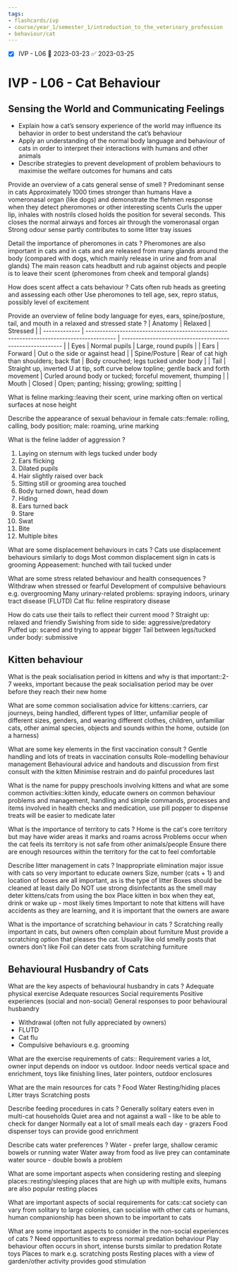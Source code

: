 ```yaml
---
tags:
- flashcards/ivp
- course/year_1/semester_1/introduction_to_the_veterinary_profession
- behaviour/cat
---
```


- [x] IVP - L06 📅 2023-03-23 ✅ 2023-03-25

# IVP - L06 - Cat Behaviour

## Sensing the World and Communicating Feelings
- Explain how a cat’s sensory experience of the world may influence its behavior in order to best understand the cat’s behaviour 
- Apply an understanding of the normal body language and behaviour of cats in order to interpret their interactions with humans and other animals
- Describe strategies to prevent development of problem behaviours to maximise the welfare outcomes for humans and cats

Provide an overview of a cats general sense of smell
?
Predominant sense in cats
Approximately 1000 times stronger than humans
Have a vomeronasal organ (like dogs) and demonstrate the flehmen response when they detect pheromones or other interesting scents
Curls the upper lip, inhales with nostrils closed holds the position for several seconds. This closes the normal airways and forces air through the vomeronasal organ
Strong odour sense partly contributes to some litter tray issues

Detail the importance of pheromones in cats
?
Pheromones are also important in cats and in cats and are released from many glands around the body (compared with dogs, which mainly release in urine and from anal glands)
The main reason cats headbutt and rub against objects and people is to leave their scent (pheromones from cheek and temporal glands)

How does scent affect a cats behaviour
?
Cats often rub heads as greeting and assessing each other
Use pheromones to tell age, sex, repro status, possibly level of excitement

Provide an overview of feline body language for eyes, ears, spine/posture, tail, and mouth in a relaxed and stressed state
?
| Anatomy       | Relaxed                                                                                  | Stressed                                                  |
| ------------- | ---------------------------------------------------------------------------------------- | --------------------------------------------------------- |
| Eyes          | Normal pupils                                                                            | Large, round pupils                                       |
| Ears          | Forward                                                                                  | Out o the side or against head                            |
| Spine/Posture | Rear of cat high than shoulders; back flat                                               | Body crouched; legs tucked under body                     |
| Tail          | Straight up, inverted U at tip, soft curve below topline; gentle back and forth movement | Curled around body or tucked; forceful movement, thumping |
| Mouth         | Closed                                                                                   | Open; panting; hissing; growling; spitting                |

What is feline marking::leaving their scent, urine marking often on vertical surfaces at nose height

Describe the appearance of sexual behaviour in female cats::female: rolling, calling, body position; male: roaming, urine marking

What is the feline ladder of aggression
?
1. Laying on sternum with legs tucked under body
2. Ears flicking
3. Dilated pupils
4. Hair slightly raised over back
5. Sitting still or grooming area touched
6. Body turned down, head down
7. Hiding
8. Ears turned back
9. Stare
10. Swat
11. Bite
12. Multiple bites

What are some displacement behaviours in cats
?
Cats use displacement behaviours similarly to dogs
Most common displacement sign in cats is grooming
Appeasement: hunched with tail tucked under

What are some stress related behaviour and health consequences
?
Withdraw when stressed or fearful
Development of compulsive behaviours e.g. overgrooming
Many urinary-related problems: spraying indoors, urinary tract disease (FLUTD)
Cat flu: feline respiratory disease

How do cats use their tails to reflect their current mood
?
Straight up: relaxed and friendly
Swishing from side to side: aggressive/predatory
Puffed up: scared and trying to appear bigger
Tail between legs/tucked under body: submissive

## Kitten behaviour

What is the peak socialisation period in kittens and why is that important::2-7 weeks, important because the peak socialisation period may be over before they reach their new home

What are some common socialisation advice for kittens::carriers, car journeys, being handled, different types of litter, unfamiliar people of different sizes, genders, and wearing different clothes, children, unfamiliar cats, other animal species, objects and sounds within the home, outside (on a harness)

What are some key elements in the first vaccination consult
?
Gentle handling and lots of treats in vaccination consults
Role-modelling behaviour management
Behavioural advice and handouts and discussion from first consult with the kitten
Minimise restrain and do painful procedures last

What is the name for puppy preschools involving kittens and what are some common activities::kitten kindy, educate owners on common behaviour problems and management, handling and simple commands, processes and items involved in health checks and medication, use pill popper to dispense treats will be easier to medicate later

What is the importance of territory to cats
?
Home is the cat's core territory but may have wider areas it marks and roams across
Problems occur when the cat feels its territory is not safe from other animals/people
Ensure there are enough resources within the territory for the cat to feel comfortable

Describe litter management in cats
?
Inappropriate elimination major issue with cats so very important to educate owners
Size, number (cats + 1) and location of boxes are all important, as is the type of litter
Boxes should be cleaned at least daily
Do NOT use strong disinfectants as the smell may deter kittens/cats from using the box
Place kitten in box when they eat, drink or wake up - most likely times
Important to note that kittens will have accidents as they are learning, and it is important that the owners are aware

What is the importance of scratching behaviour in cats
?
Scratching really important in cats, but owners often complain about furniture
Must provide a scratching option that pleases the cat. Usually like old smelly posts that owners don't like
Foil can deter cats from scratching furniture

## Behavioural Husbandry of Cats

What are the key aspects of behavioural husbandry in cats
?
Adequate physical exercise
Adequate resources
Social requirements
Positive experiences (social and non-social)
General responses to poor behavioural husbandry
- Withdrawal (often not fully appreciated by owners)
- FLUTD
- Cat flu
- Compulsive behaviours e.g. grooming

What are the exercise requirements of cats:: Requirement varies a lot, owner input depends on indoor vs outdoor. Indoor needs vertical space and enrichment, toys like finishing lines, later pointers, outdoor enclosures

What are the main resources for cats
?
Food
Water
Resting/hiding places
Litter trays
Scratching posts

Describe feeding procedures in cats
?
Generally solitary eaters even in multi-cat households
Quiet area and not against a wall - like to be able to check for danger
Normally eat a lot of small meals each day - grazers
Food dispenser toys can provide good enrichment

Describe cats water preferences
?
Water - prefer large, shallow ceramic bowels or running water
Water away from food as live prey can contaminate water source - double bowls a problem

What are some important aspects when considering resting and sleeping places::resting/sleeping places that are high up with multiple exits, humans are also popular resting places

What are important aspects of social requirements for cats::cat society can vary from solitary to large colonies, can socialise with other cats or humans, human companionship has been shown to be important to cats

What are some important aspects to consider in the non-social experiences of cats
?
Need opportunities to express normal predation behaviour
Play behaviour often occurs in short, intense bursts similar to predation
Rotate toys
Places to mark e.g. scratching posts
Resting places with a view of garden/other activity provides good stimulation

